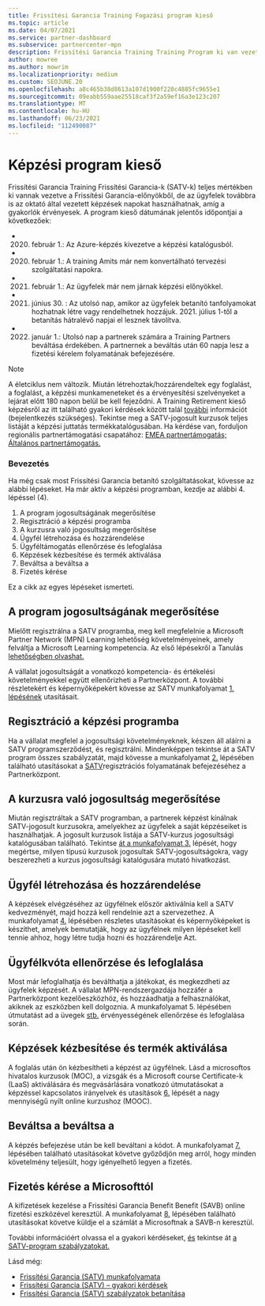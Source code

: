 ```yaml
---
title: Frissítési Garancia Training Fogazási program kieső
ms.topic: article
ms.date: 04/07/2021
ms.service: partner-dashboard
ms.subservice: partnercenter-mpn
description: Frissítési Garancia Training Training Program ki van vezetve.
author: mowree
ms.author: mowrim
ms.localizationpriority: medium
ms.custom: SEOJUNE.20
ms.openlocfilehash: a8c465b38d8613a107d1900f220c4885fc9655e1
ms.sourcegitcommit: 09eabb559aae25518caf3f2a59ef16a3e123c207
ms.translationtype: MT
ms.contentlocale: hu-HU
ms.lasthandoff: 06/23/2021
ms.locfileid: "112490087"
---
```

# <a name="training-vouchers-program-retirement"></a>Képzési program kieső

Frissítési Garancia Training Frissítési Garancia-k (SATV-k) teljes mértékben ki vannak vezetve a Frissítési Garancia-előnyökből, de az ügyfelek továbbra is az oktató által vezetett képzések napokat használhatnak, amíg a gyakorlók érvényesek. A program kieső dátumának jelentős időpontjai a következőek: 

- 2020. február 1.: Az Azure-képzés kivezetve a képzési katalógusból.
- 2020. február 1.: A training Amits már nem konvertálható tervezési szolgáltatási napokra.  
- 2021. február 1.: Az ügyfelek már nem járnak képzési előnyökkel. 
- 2021. június 30. : Az utolsó nap, amikor az ügyfelek betanító tanfolyamokat hozhatnak létre vagy rendelhetnek hozzájuk. 2021. július 1-től a betanítás hátralévő napjai el lesznek távolítva.
- 2022. január 1.: Utolsó nap a partnerek számára a Training Partners beváltása érdekében. A partnernek a beváltás után 60 napja lesz a fizetési kérelem folyamatának befejezésére.  

>[!NOTE]
>A életciklus nem változik. Miután létrehoztak/hozzárendeltek egy foglalást, a foglalást, a képzési munkameneteket és a érvényesítési szelvényeket a lejárat előtt 180 napon belül be kell fejeződni.  A Training Retirement kieső képzésről az itt található gyakori kérdések között talál [további](https://partner.microsoft.com/resources/collection/software-assurance-benefit-changes#/) információt (bejelentkezés szükséges).  Tekintse meg a SATV-jogosult kurzusok teljes listáját a képzési juttatás termékkatalógusában. Ha kérdése van, forduljon regionális partnertámogatási csapatához: [EMEA partnertámogatás;](mailto:savoucher@msdirectservices.com) [Általános partnertámogatás.](https://partner.microsoft.com/dashboard/support/servicerequests)



### <a name="get-started"></a>Bevezetés

Ha még csak most Frissítési Garancia betanító szolgáltatásokat, kövesse az alábbi lépéseket. Ha már aktív a képzési programban, kezdje az alábbi 4. lépéssel (4). 

1. A program jogosultságának megerősítése
2. Regisztráció a képzési programba
3. A kurzusra való jogosultság megerősítése
4. Ügyfél létrehozása és hozzárendelése
5. Ügyféltámogatás ellenőrzése és lefoglalása
6. Képzések kézbesítése és termék aktiválása
7. Beváltsa a beváltsa a
8. Fizetés kérése

Ez a cikk az egyes lépéseket ismerteti.

## <a name="confirm-program-eligibility"></a>A program jogosultságának megerősítése

Mielőtt regisztrálna a SATV programba, meg kell megfelelnie a Microsoft Partner Network (MPN) Learning lehetőség követelményeinek, amely felváltja a Microsoft Learning kompetencia. Az első lépésekről a Tanulás [lehetőségben olvashat.](https://partner.microsoft.com/membership/learning-partners)

A vállalat jogosultságát a vonatkozó kompetencia- és értékelési követelményekkel együtt ellenőrizheti a Partnerközpont. A további részletekért és képernyőképekért kövesse az SATV munkafolyamat [1. lépésének](https://query.prod.cms.rt.microsoft.com/cms/api/am/binary/RE4s3bB) utasításait.

## <a name="enroll-in-the-training-program"></a>Regisztráció a képzési programba

Ha a vállalat megfelel a jogosultsági követelményeknek, készen áll aláírni a SATV programszerződést, és regisztrálni. Mindenképpen tekintse át a SATV program összes szabályzatát, majd kövesse a munkafolyamat [2.](https://query.prod.cms.rt.microsoft.com/cms/api/am/binary/RE4s3bB) lépésében található utasításokat a [SATV](https://query.prod.cms.rt.microsoft.com/cms/api/am/binary/RE3koEP)regisztrációs folyamatának befejezéséhez a Partnerközpont.


## <a name="confirm-course-eligibility"></a>A kurzusra való jogosultság megerősítése
Miután regisztráltak a SATV programban, a partnerek képzést kínálnak SATV-jogosult kurzusokra, amelyekhez az ügyfelek a saját képzéseiket is használhatjak. A jogosult kurzusok listája a SATV-kurzus jogosultsági katalógusában található. Tekintse [át a munkafolyamat 3.](https://query.prod.cms.rt.microsoft.com/cms/api/am/binary/RE4s3bB) lépését, hogy megértse, milyen típusú kurzusok jogosultak SATV-jogosultságokra, vagy beszerezheti a kurzus jogosultsági katalógusára mutató hivatkozást.

## <a name="have-customer-create-and-assign-voucher"></a>Ügyfél létrehozása és hozzárendelése

A képzések elvégzéséhez az ügyfélnek először aktiválnia kell a SATV kedvezményét, majd hozzá kell rendelnie azt a szervezethez. A munkafolyamat [4.](https://query.prod.cms.rt.microsoft.com/cms/api/am/binary/RE4s3bB) lépésében részletes utasításokat és képernyőképeket is készíthet, amelyek bemutatják, hogy az ügyfélnek milyen lépéseket kell tennie ahhoz, hogy létre tudja hozni és hozzárendelje Azt.

## <a name="validate-and-reserve-customer-vouchers"></a>Ügyfélkvóta ellenőrzése és lefoglalása

Most már lefoglalhatja és beválthatja a játékokat, és megkezdheti az ügyfelek képzését. A vállalat MPN-rendszergazdája hozzáfér a Partnerközpont kezelőeszközhöz, és hozzáadhatja a felhasználókat, akiknek az eszközben kell dolgoznia. A munkafolyamat 5. lépésében útmutatást ad a üvegek [stb.](https://query.prod.cms.rt.microsoft.com/cms/api/am/binary/RE4s3bB) érvényességének ellenőrzése és lefoglalása során.

## <a name="deliver-training-and-activate-product"></a>Képzések kézbesítése és termék aktiválása

A foglalás után ön kézbesítheti a képzést az ügyfélnek. Lásd a microsoftos hivatalos kurzusok (MOC), a vizsgák és a Microsoft course Certificate-k (LaaS) aktiválására és megvásárlására vonatkozó útmutatásokat a képzéssel kapcsolatos irányelvek és utasítások [6.](https://query.prod.cms.rt.microsoft.com/cms/api/am/binary/RE4s3bB) lépését a nagy mennyiségű nyílt online kurzushoz (MOOC).

## <a name="redeem-voucher"></a>Beváltsa a beváltsa a

A képzés befejezése után be kell beváltani a kódot. A munkafolyamat [7.](https://query.prod.cms.rt.microsoft.com/cms/api/am/binary/RE4s3bB) lépésében található utasításokat követve győződjön meg arról, hogy minden követelmény teljesült, hogy igényelhető legyen a fizetés. 


## <a name="request-payment-from-microsoft"></a>Fizetés kérése a Microsofttól

A kifizetések kezelése a Frissítési Garancia Benefit Benefit (SAVB) online fizetési eszközével keresztül. A munkafolyamat [8.](https://query.prod.cms.rt.microsoft.com/cms/api/am/binary/RE4s3bB) lépésében található utasításokat követve küldje el a számlát a Microsoftnak a SAVB-n keresztül. 

További információért olvassa el a gyakori kérdéseket, [és](https://query.prod.cms.rt.microsoft.com/cms/api/am/binary/RE3kz5o) tekintse át [a SATV-program szabályzatokat.](https://query.prod.cms.rt.microsoft.com/cms/api/am/binary/RE3koEP)

Lásd még:

- [Frissítési Garancia (SATV) munkafolyamata](https://query.prod.cms.rt.microsoft.com/cms/api/am/binary/RE4s3bB)
- [Frissítési Garancia (SATV) – gyakori kérdések](https://query.prod.cms.rt.microsoft.com/cms/api/am/binary/RE3kz5o)
- [Frissítési Garancia (SATV) szabályzatok betanítása](https://query.prod.cms.rt.microsoft.com/cms/api/am/binary/RE3koEP)
